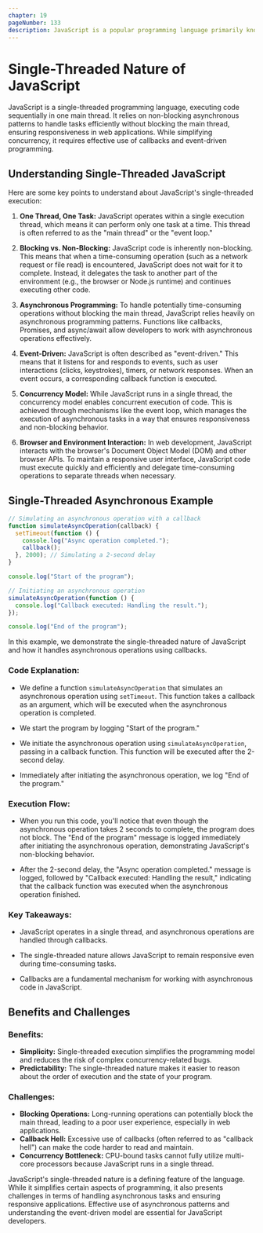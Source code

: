 ```yaml
---
chapter: 19
pageNumber: 133
description: JavaScript is a popular programming language primarily known for its use in web development. One of the key characteristics that sets JavaScript apart from many other languages is its single-threaded nature. This means that JavaScript code is executed in a single, main thread of the browser or runtime environment.
---
```


# Single-Threaded Nature of JavaScript

JavaScript is a single-threaded programming language, executing code sequentially in one main thread. It relies on non-blocking asynchronous patterns to handle tasks efficiently without blocking the main thread, ensuring responsiveness in web applications. While simplifying concurrency, it requires effective use of callbacks and event-driven programming.

## Understanding Single-Threaded JavaScript

Here are some key points to understand about JavaScript's single-threaded execution:

1. **One Thread, One Task:** JavaScript operates within a single execution thread, which means it can perform only one task at a time. This thread is often referred to as the "main thread" or the "event loop."

2. **Blocking vs. Non-Blocking:** JavaScript code is inherently non-blocking. This means that when a time-consuming operation (such as a network request or file read) is encountered, JavaScript does not wait for it to complete. Instead, it delegates the task to another part of the environment (e.g., the browser or Node.js runtime) and continues executing other code.

3. **Asynchronous Programming:** To handle potentially time-consuming operations without blocking the main thread, JavaScript relies heavily on asynchronous programming patterns. Functions like callbacks, Promises, and async/await allow developers to work with asynchronous operations effectively.

4. **Event-Driven:** JavaScript is often described as "event-driven." This means that it listens for and responds to events, such as user interactions (clicks, keystrokes), timers, or network responses. When an event occurs, a corresponding callback function is executed.

5. **Concurrency Model:** While JavaScript runs in a single thread, the concurrency model enables concurrent execution of code. This is achieved through mechanisms like the event loop, which manages the execution of asynchronous tasks in a way that ensures responsiveness and non-blocking behavior.

6. **Browser and Environment Interaction:** In web development, JavaScript interacts with the browser's Document Object Model (DOM) and other browser APIs. To maintain a responsive user interface, JavaScript code must execute quickly and efficiently and delegate time-consuming operations to separate threads when necessary.

## Single-Threaded Asynchronous Example

```javascript
// Simulating an asynchronous operation with a callback
function simulateAsyncOperation(callback) {
  setTimeout(function () {
    console.log("Async operation completed.");
    callback();
  }, 2000); // Simulating a 2-second delay
}

console.log("Start of the program");

// Initiating an asynchronous operation
simulateAsyncOperation(function () {
  console.log("Callback executed: Handling the result.");
});

console.log("End of the program");
```

In this example, we demonstrate the single-threaded nature of JavaScript and how it handles asynchronous operations using callbacks.

### Code Explanation:

- We define a function `simulateAsyncOperation` that simulates an asynchronous operation using `setTimeout`. This function takes a callback as an argument, which will be executed when the asynchronous operation is completed.

- We start the program by logging "Start of the program."

- We initiate the asynchronous operation using `simulateAsyncOperation`, passing in a callback function. This function will be executed after the 2-second delay.

- Immediately after initiating the asynchronous operation, we log "End of the program."

### Execution Flow:

- When you run this code, you'll notice that even though the asynchronous operation takes 2 seconds to complete, the program does not block. The "End of the program" message is logged immediately after initiating the asynchronous operation, demonstrating JavaScript's non-blocking behavior.

- After the 2-second delay, the "Async operation completed." message is logged, followed by "Callback executed: Handling the result," indicating that the callback function was executed when the asynchronous operation finished.

### Key Takeaways:

- JavaScript operates in a single thread, and asynchronous operations are handled through callbacks.

- The single-threaded nature allows JavaScript to remain responsive even during time-consuming tasks.

- Callbacks are a fundamental mechanism for working with asynchronous code in JavaScript.

## Benefits and Challenges

### Benefits:

- **Simplicity:** Single-threaded execution simplifies the programming model and reduces the risk of complex concurrency-related bugs.
- **Predictability:** The single-threaded nature makes it easier to reason about the order of execution and the state of your program.

### Challenges:

- **Blocking Operations:** Long-running operations can potentially block the main thread, leading to a poor user experience, especially in web applications.
- **Callback Hell:** Excessive use of callbacks (often referred to as "callback hell") can make the code harder to read and maintain.
- **Concurrency Bottleneck:** CPU-bound tasks cannot fully utilize multi-core processors because JavaScript runs in a single thread.


JavaScript's single-threaded nature is a defining feature of the language. While it simplifies certain aspects of programming, it also presents challenges in terms of handling asynchronous tasks and ensuring responsive applications. Effective use of asynchronous patterns and understanding the event-driven model are essential for JavaScript developers.
